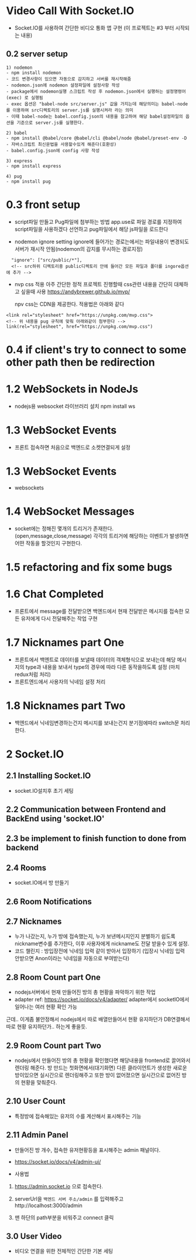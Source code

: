 # Video Call With Socket.IO

- Socket.IO를 사용하여 간단한 비디오 통화 앱 구현
  (이 프로젝트는 #3 부터 시작되는 내용)

## 0.2 server setup

    1) nodemon
    - npm install nodemon
    - 코드 변경사항이 있으면 자동으로 감지하고 서버를 재시작해줌
    - nodemon.json에 nodemon 설정파일에 설정사항 작성
    - package에서 nodemon실행 스크립트 작성 후 nodemon.json에서 실행하는 설정명령어(exec) 로 실행됨
    - exec 옵션은 "babel-node src/server.js" 값을 가지는데 해당의미는 babel-node를 이용하여 src디렉토리의 server.js를 실행시켜라 라는 의미
    - 이때 babel-node는 babel.config.json의 내용을 참고하여 해당 babel설정파일의 옵션을 기준으로 server.js를 실행한다.

    2) babel
    - npm install @babel/core @babel/cli @babel/node @babel/preset-env -D
    - 자바스크립트 최신문법을 사용할수있게 해준다(호환성)
    - babel.config.json에 config 사항 작성

    3) express
    - npm install express

    4) pug
    - npm install pug

# 0.3 front setup

- script파일 만들고 Pug파일에 첨부하는 방법
  app.use로 파일 경로를 지정하여 script파일을 사용하겠다 선언하고 pug파일에서 해당 js파일을 로드한다

- nodemon ignore setting
  ignore에 들어가는 경로는에서는 파일내용이 변경되도 서버가 재시작 안됨(nodemon의 감지를 무시하는 경로지정)

```
  "ignore": ["src/public/*"],
  <!-- src하위 디렉토리중 public디렉토리 안에 들어간 모든 파일과 폴더를 ingore옵션에 추가 -->
```

- nvp css 적용
  아주 간단한 정적 프로젝트 진행할때 css관련 내용을 간단히 대체하고 싶을때 사용
  https://andybrewer.github.io/mvp/

  npv css는 CDN을 제공한다. 적용법은 아래와 같다

```
<link rel="stylesheet" href="https://unpkg.com/mvp.css">
<!-- 위 내용을 pug 규칙에 맞춰 아래와같이 첨부한다 -->
link(rel="stylesheet", href="https://unpkg.com/mvp.css")
```

# 0.4 if client's try to connect to some other path then be redirection

# 1.2 WebSockets in NodeJs

- nodejs용 websocket 라이브러리 설치
  npm install ws

# 1.3 WebSocket Events

- 프론트 접속하면 처음으로 백엔드로 소켓연결되게 설정

# 1.3 WebSocket Events

- websockets

# 1.4 WebSocket Messages

- socket에는 정해진 몇개의 트리거가 존재한다.
  (open,message,close,message)
  각각의 트리거에 해당하는 이벤트가 발생하면 어떤 작동을 할것인지 구현한다.

# 1.5 refactoring and fix some bugs

# 1.6 Chat Completed

- 프론트에서 message를 전달받으면 백엔드에서 현재 전달받은 메시지를 접속한 모든 유저에게 다시 전달해주는 작업 구현

# 1.7 Nicknames part One

- 프론트에서 백엔트로 데이터를 보낼때 데이터의 객체형식으로 보내는데 해당 메시지의 type과 내용을 보내서 type의 경우에 따라 다른 동작을하도록 설정
  (마치 redux처럼 처리)
- 프론트엔드에서 사용자의 닉네임 설정 처리

# 1.8 Nicknames part Two

- 백엔드에서 닉네임변경하는건지 메시지를 보내는건지 분기점에따라 switch문 처리한다.

# 2 Socket.IO

## 2.1 Installing Socket.IO

- socket.IO설치후 초기 세팅

## 2.2 Communication between Frontend and BackEnd using 'socket.IO'

## 2.3 be implement to finish function to done from backend

## 2.4 Rooms

- socket.IO에서 방 만들기

## 2.6 Room Notifications

## 2.7 Nicknames

- 누가 나갔는지, 누가 방에 접속했는지, 누가 보낸메시지인지 분별하기 쉽도록 nickname변수를 추가한다, 이후 사용자에게 nickname도 전달 받을수 있게 설정.
- 코드 챌린지 : 방입장전에 닉네임 입력 같이 받아서 입장하기
  (입장시 닉네임 입력 안받으면 Anon이라는 닉네임을 자동으로 부여받는다)

## 2.8 Room Count part One

- nodejs서버에서 현재 만들어진 방의 총 현황을 파악하기 위한 작업
- adapter
  ref: https://socket.io/docs/v4/adapter/
  adapter에서 socketIO에서 일어나는 여러 현황 확인 가능

근데.. 이게좀 불안정해서 nodejs에서 따로 배열만들어서 현황 유지하던가
DB연결해서 따로 현황 유지하던가.. 하는게 좋을듯.

## 2.9 Room Count part Two

- nodejs에서 만들어진 방의 총 현황을 확인했다면 해당내용을 frontend로 끌어와서 렌더링 해준다.
  방 만드는 첫화면에서(대기화면) 다른 클라이언트가 생성한 새로운 방이있으면 실시간으로 렌더링해주고 또한 방이 없어졌으면 실시간으로 없어진 방의 현황을 맞춰준다.

## 2.10 User Count

- 특정방에 접속해있는 유저의 수를 계산해서 표시해주는 기능

## 2.11 Admin Panel

- 만들어진 방 개수, 접속한 유저현황등을 표시해주는 admin 패널이다.
- https://socket.io/docs/v4/admin-ui/

- 사용법

1. https://admin.socket.io 으로 접속한다.

2. serverUrl을 `백엔드 서버 주소/admin` 를 입력해주고
   http://localhost:3000/admin

3. 맨 하단의 path부분을 비워주고 connect 클릭

## 3.0 User Video

- 비디오 연결을 위한 전체적인 간단한 기본 세팅

